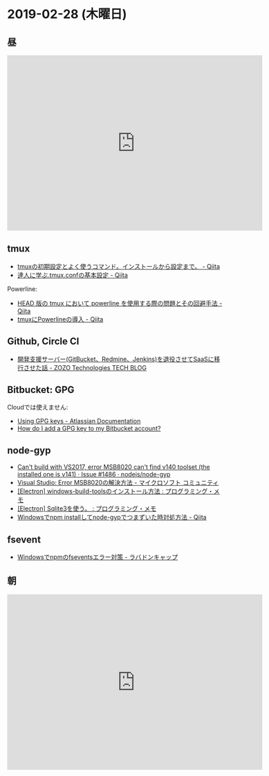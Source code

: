 # 2019-02-28 (木曜日)

## 昼

<iframe height='405' width='590' frameborder='0' allowtransparency='true' scrolling='no' src='https://www.strava.com/activities/2180774432/embed/1da0d3bb5726e8729ea8cdc54d609fc9d2b8f178'></iframe> 

## tmux

- [tmuxの初期設定とよく使うコマンド。インストールから設定まで。 - Qiita](https://qiita.com/takish/items/386ae78efc7ecf9c86d0)
- [達人に学ぶ.tmux.confの基本設定 - Qiita](https://qiita.com/succi0303/items/cb396704493476373edf)

Powerline:

- [HEAD 版の tmux において powerline を使用する際の問題とその回避手法 - Qiita](https://qiita.com/z80oolong/items/b91afb2b524063313f03)
- [tmuxにPowerlineの導入 - Qiita](https://qiita.com/celeron1ghz/items/67b41da649096d927792)


## Github, Circle CI

- [開発支援サーバー(GitBucket、Redmine、Jenkins)を退役させてSaaSに移行させた話 - ZOZO Technologies TECH BLOG](https://techblog.zozo.com/entry/change_dev_tools)

## Bitbucket: GPG

Cloudでは使えません:

- [Using GPG keys - Atlassian Documentation](https://confluence.atlassian.com/bitbucketserver/using-gpg-keys-913477014.html)
- [How do I add a GPG key to my Bitbucket account?](https://community.atlassian.com/t5/Bitbucket-discussions/How-do-I-add-a-GPG-key-to-my-Bitbucket-account/td-p/795058)

## node-gyp

- [Can't build with VS2017, error MSB8020 can't find v140 toolset (the installed one is v141) · Issue #1486 · nodejs/node-gyp](https://github.com/nodejs/node-gyp/issues/1486)
- [Visual Studio: Error MSB8020の解決方法 - マイクロソフト コミュニティ](https://answers.microsoft.com/ja-jp/windows/forum/all/visual-studio-error/e269e8f3-eb38-413f-95f7-eec1faeb5c52)
- [[Electron] windows-build-toolsのインストール方法 : プログラミング・メモ](http://m-miya.blog.jp/archives/1071590052.html)
- [[Electron] Sqlite3を使う。 : プログラミング・メモ](http://m-miya.blog.jp/archives/1071555782.html)
- [Windowsでnpm installしてnode-gypでつまずいた時対処方法 - Qiita](https://qiita.com/AkihiroTakamura/items/25ba516f8ec624e66ee7)

## fsevent

- [Windowsでnpmのfseventsエラー対策 - ラバドンキャップ](http://rabadons.com/2018/07/07/windows%E3%81%A7npm%E3%81%AEfsevents%E3%82%A8%E3%83%A9%E3%83%BC%E5%AF%BE%E7%AD%96/)

## 朝

<iframe height='405' width='590' frameborder='0' allowtransparency='true' scrolling='no' src='https://www.strava.com/activities/2180563541/embed/b4895bd9944bda4fd7073946b47017a661da7c73'></iframe>
